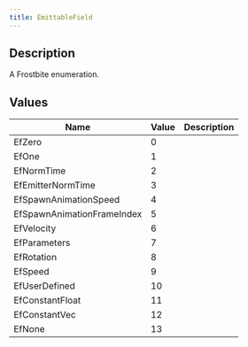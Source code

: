 ```yaml
---
title: EmittableField
---
```

## Description

A Frostbite enumeration.

## Values

| Name                       | Value | Description |
| -------------------------- | ----- | ----------- |
| EfZero                     | 0     |             |
| EfOne                      | 1     |             |
| EfNormTime                 | 2     |             |
| EfEmitterNormTime          | 3     |             |
| EfSpawnAnimationSpeed      | 4     |             |
| EfSpawnAnimationFrameIndex | 5     |             |
| EfVelocity                 | 6     |             |
| EfParameters               | 7     |             |
| EfRotation                 | 8     |             |
| EfSpeed                    | 9     |             |
| EfUserDefined              | 10    |             |
| EfConstantFloat            | 11    |             |
| EfConstantVec              | 12    |             |
| EfNone                     | 13    |             |
